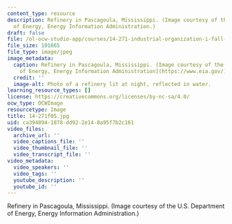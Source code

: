 ```yaml
---
content_type: resource
description: Refinery in Pascagoula, Mississippi. (Image courtesy of the U.S. Department
  of Energy, Energy Information Administration.)
draft: false
file: /ol-ocw-studio-app/courses/14-271-industrial-organization-i-fall-2005/ca3948941878dd922e148a95f7b2c161_14-271f05.jpg
file_size: 101665
file_type: image/jpeg
image_metadata:
  caption: Refinery in Pascagoula, Mississippi. (Image courtesy of the [U.S. Department
    of Energy, Energy Information Administration](https://www.eia.gov/).)
  credit: ''
  image-alt: Photo of a refinery lit at night, reflected in water.
learning_resource_types: []
license: https://creativecommons.org/licenses/by-nc-sa/4.0/
ocw_type: OCWImage
resourcetype: Image
title: 14-271f05.jpg
uid: ca394894-1878-dd92-2e14-8a95f7b2c161
video_files:
  archive_url: ''
  video_captions_file: ''
  video_thumbnail_file: ''
  video_transcript_file: ''
video_metadata:
  video_speakers: ''
  video_tags: ''
  youtube_description: ''
  youtube_id: ''
---
```

Refinery in Pascagoula, Mississippi. (Image courtesy of the U.S. Department of Energy, Energy Information Administration.)
